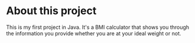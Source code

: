 <h1>About this project</h1>
This is my first project in Java.
It's a BMI calculator that shows you through the information you provide whether you are at your ideal weight or not.

